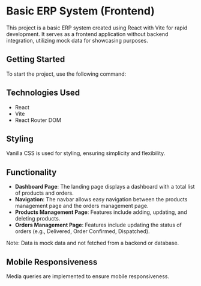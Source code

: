 # Basic ERP System (Frontend)

This project is a basic ERP system created using React with Vite for rapid development. It serves as a frontend application without backend integration, utilizing mock data for showcasing purposes.

## Getting Started

To start the project, use the following command:

## Technologies Used

- React
- Vite
- React Router DOM

## Styling

Vanilla CSS is used for styling, ensuring simplicity and flexibility.

## Functionality

- **Dashboard Page**: The landing page displays a dashboard with a total list of products and orders.
- **Navigation**: The navbar allows easy navigation between the products management page and the orders management page.
- **Products Management Page**: Features include adding, updating, and deleting products.
- **Orders Management Page**: Features include updating the status of orders (e.g., Delivered, Order Confirmed, Dispatched).

Note: Data is mock data and not fetched from a backend or database.

## Mobile Responsiveness

Media queries are implemented to ensure mobile responsiveness.
